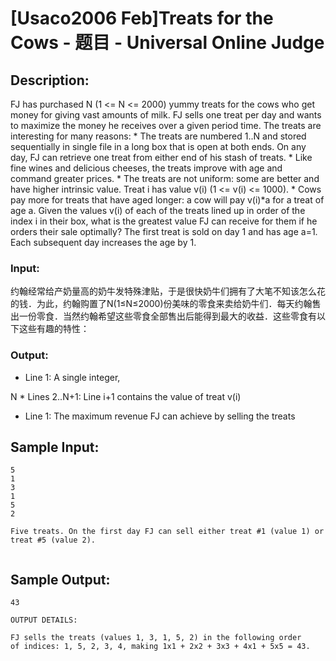 # [Usaco2006 Feb]Treats for the Cows - 题目 - Universal Online Judge

## Description: 

FJ has purchased N (1 <= N <= 2000) yummy treats for the cows who get money for giving vast amounts of milk. FJ sells one treat per day and wants to maximize the money he receives over a given period time.  The treats are interesting for many reasons:   * The treats are numbered 1..N and stored sequentially in single     file in a long box that is open at both ends. On any day, FJ     can retrieve one treat from either end of his stash of treats.   * Like fine wines and delicious cheeses, the treats improve with     age and command greater prices.   * The treats are not uniform: some are better and have higher     intrinsic value. Treat i has value v(i) (1 <= v(i) <= 1000).   * Cows pay more for treats that have aged longer: a cow will     pay v(i)*a for a treat of age a.  Given the values v(i) of each of the treats lined up in order of the index i in their box, what is the greatest value FJ can receive for them if he orders their sale optimally?  The first treat is sold on day 1 and has age a=1. Each subsequent day increases the age by 1.

### Input: 

约翰经常给产奶量高的奶牛发特殊津贴，于是很快奶牛们拥有了大笔不知该怎么花的钱．为此，约翰购置了N(1≤N≤2000)份美味的零食来卖给奶牛们．每天约翰售出一份零食．当然约翰希望这些零食全部售出后能得到最大的收益．这些零食有以下这些有趣的特性：

### Output: 



* Line 1: A single integer,

N  * Lines 2..N+1: Line i+1 contains the value of treat v(i)

* Line 1: The maximum revenue FJ can achieve by selling the treats


## Sample Input: 
```
5
1
3
1
5
2

Five treats. On the first day FJ can sell either treat #1 (value 1) or
treat #5 (value 2).


```

## Sample Output: 
```
43

OUTPUT DETAILS:

FJ sells the treats (values 1, 3, 1, 5, 2) in the following order
of indices: 1, 5, 2, 3, 4, making 1x1 + 2x2 + 3x3 + 4x1 + 5x5 = 43.

```
